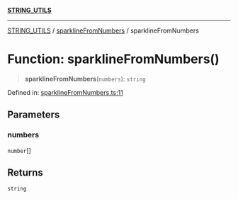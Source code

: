 [**STRING_UTILS**](../../README.md)

***

[STRING_UTILS](../../README.md) / [sparklineFromNumbers](../README.md) / sparklineFromNumbers

# Function: sparklineFromNumbers()

> **sparklineFromNumbers**(`numbers`): `string`

Defined in: [sparklineFromNumbers.ts:11](https://github.com/dailker/everyutil/blob/b3489bb6f319079994023a8bfde262e0cfc42fe7/src/string/sparklineFromNumbers.ts#L11)

## Parameters

### numbers

`number`[]

## Returns

`string`
